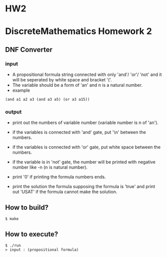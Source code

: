 # HW2
# DiscreteMathematics Homework 2

## DNF Converter  
### input 
- A propositional formula string connected with only 'and'/ 'or'/ 'not' and it will be seperated by white space and bracket '('.
- The variable should be a form of 'an' and n is a natural number.
- example 
```
(and a1 a2 a3 (and a3 a5) (or a3 a15))
```
### output
- print out the numbers of variable number (variable number is n of 'an').
- if the variables is connected with 'and' gate, put '\n' between the numbers.
- if the variables is connected with 'or' gate, put white space between the numbers.
- if the variable is in 'not' gate, the number will be printed with negative number like -n (n is natural number).

- print '0' if printing the formula numbers ends.
- print the solution the formula supposing the formula is 'true' and print out 'USAT' if the formula cannot make the solution.

## How to build?
```
$ make
```

## How to execute?
```
$ ./run
> input : (propositional formula)

```  

